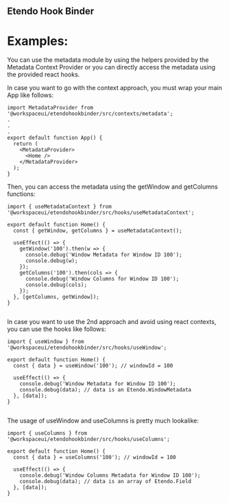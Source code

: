 ## Etendo Hook Binder

# Examples:

You can use the metadata module by using the helpers provided by the Metadata Context Provider or you can directly access the metadata using the provided react hooks.

In case you want to go with the context approach, you must wrap your main App like follows:

```tsx
import MetadataProvider from '@workspaceui/etendohookbinder/src/contexts/metadata';
.
.
.
export default function App() {
  return (
    <MetadataProvider>
      <Home />
    </MetadataProvider>
  );
}
```

Then, you can access the metadata using the getWindow and getColumns functions:
```tsx
import { useMetadataContext } from '@workspaceui/etendohookbinder/src/hooks/useMetadataContext';

export default function Home() {
  const { getWindow, getColumns } = useMetadataContext();

  useEffect(() => {
    getWindow('100').then(w => {
      console.debug('Window Metadata for Window ID 100');
      console.debug(w);
    });
    getColumns('100').then(cols => {
      console.debug('Window Columns for Window ID 100');
      console.debug(cols);
    });
  }, [getColumns, getWindow]);
}
 
```

In case you want to use the 2nd approach and avoid using react contexts, you can use the hooks like follows:

```tsx
import { useWindow } from '@workspaceui/etendohookbinder/src/hooks/useWindow';

export default function Home() {
  const { data } = useWindow('100'); // windowId = 100

  useEffect(() => {
    console.debug('Window Metadata for Window ID 100');
    console.debug(data); // data is an Etendo.WindowMetadata
  }, [data]);
}
 
```

The usage of useWindow and useColumns is pretty much lookalike:


```tsx
import { useColumns } from '@workspaceui/etendohookbinder/src/hooks/useColumns';

export default function Home() {
  const { data } = useColumns('100'); // windowId = 100

  useEffect(() => {
    console.debug('Window Columns Metadata for Window ID 100');
    console.debug(data); // data is an array of Etendo.Field
  }, [data]);
}
 
```